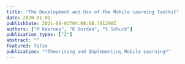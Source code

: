 ```yaml
---
title: "The Development and Use of the Mobile Learning Toolkit"
date: 2020-01-01
publishDate: 2021-08-03T04:08:08.701290Z
authors: ["M Kearney", "K Burden", "S Schuck"]
publication_types: ["2"]
abstract: ""
featured: false
publication: "*Theorising and Implementing Mobile Learning*"
---
```


